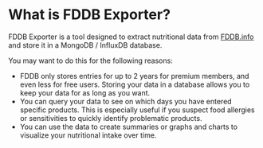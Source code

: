 # What is FDDB Exporter?

FDDB Exporter is a tool designed to extract nutritional data from [FDDB.info](https://fddb.info/) and store it in a
MongoDB / InfluxDB database.

You may want to do this for the following reasons:

- FDDB only stores entries for up to 2 years for premium members, and even less for free users. Storing your data in a
  database allows you to keep your data for as long as you want.
- You can query your data to see on which days you have entered specific products. This is especially useful if you
  suspect food allergies
  or sensitivities to quickly identify problematic products.
- You can use the data to create summaries or graphs and charts to visualize your nutritional intake over time.
